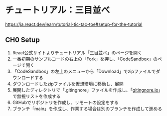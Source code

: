 # チュートリアル：三目並べ
https://ja.react.dev/learn/tutorial-tic-tac-toe#setup-for-the-tutorial

## CH0 Setup
1. React公式サイトよりチュートリアル「三目並べ」のページを開く
2. 一番初期のサンプルコードの右上の「Fork」を押し、「CodeSandbox」のページで開く
3. 「CodeSandbox」の左上のメニューから「Download」でzipファイルでダウンロードする
4. ダウンロードしたzipファイルを仮想環境に移動し、展開
5. 展開したディレクトリで「.gitingnore」ファイルを作成し、「[gitingnore.io](https://www.toptal.com/developers/gitignore)」で無視リストを作成する
6. GitHubでリポジトリを作成し、リモートの設定をする
7. ブランチ「main」を作成し、作業する場合は別のブランチを作成して進める

